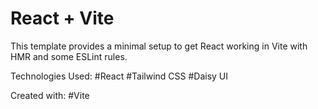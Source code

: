 # React + Vite

This template provides a minimal setup to get React working in Vite with HMR and some ESLint rules.

Technologies Used:
#React
#Tailwind CSS
#Daisy UI

Created with:
#Vite